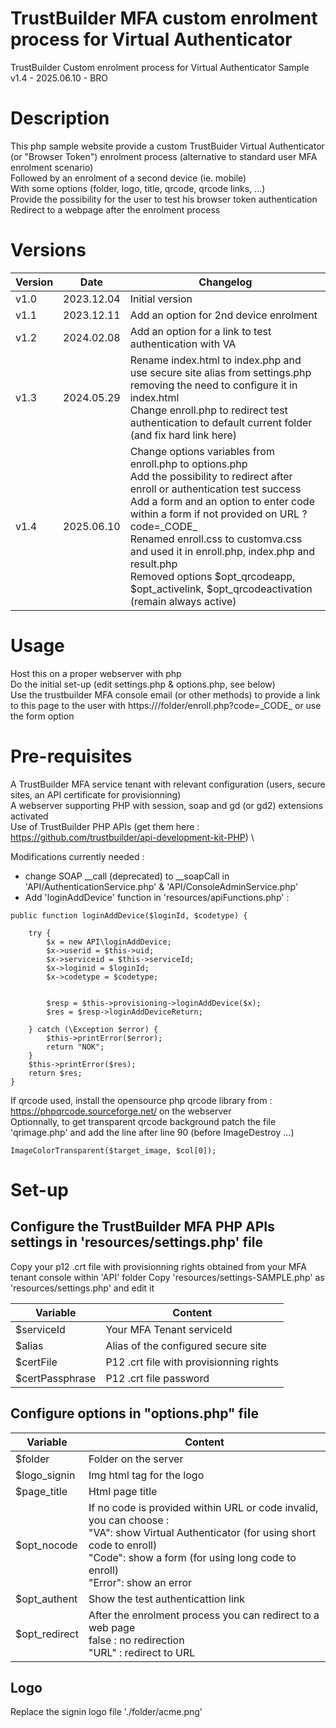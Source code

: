 # TrustBuilder MFA custom enrolment process for Virtual Authenticator
TrustBuilder Custom enrolment process for Virtual Authenticator Sample\
v1.4 - 2025.06.10 - BRO

# Description
This php sample website provide a custom TrustBuider Virtual Authenticator (or "Browser Token") enrolment process
(alternative to standard user MFA enrolment scenario) \
Followed by an enrolment of a second device (ie. mobile) \
With some options (folder, logo, title, qrcode, qrcode links, ...)\
Provide the possibility for the user to test his browser token authentication\
Redirect to a webpage after the enrolment process

# Versions
|Version|Date   |Changelog|
|--- |---       |---|
|v1.0|2023.12.04|Initial version|
|v1.1|2023.12.11|Add an option for 2nd device enrolment|
|v1.2|2024.02.08|Add an option for a link to test authentication with VA|
|v1.3|2024.05.29|Rename index.html to index.php and use secure site alias from settings.php removing the need to configure it in index.html<br>Change enroll.php to redirect test authentication to default current folder (and fix hard link here)|
|v1.4|2025.06.10|Change options variables from enroll.php to options.php<br>Add the possibility to redirect after enroll or authentication test success<br>Add a form and an option to enter code within a form if not provided on URL ?code=\_CODE\_ <br>Renamed enroll.css to customva.css and used it in enroll.php, index.php and result.php<br>Removed options $opt_qrcodeapp, $opt_activelink, $opt_qrcodeactivation (remain always active)|

# Usage
Host this on a proper webserver with php\
Do the initial set-up (edit settings.php & options.php, see below)\
Use the trustbuilder MFA console email (or other methods) to provide a link to this page to the user with https://<FQDN>/folder/enroll.php?code=\_CODE\_ or use the form option
	
# Pre-requisites
A TrustBuilder MFA service tenant with relevant configuration (users, secure sites, an API certificate for provisionning)\
A webserver supporting PHP with session, soap and gd (or gd2) extensions activated\
Use of TrustBuilder PHP APIs (get them here : https://github.com/trustbuilder/api-development-kit-PHP) \

Modifications currently needed :
+ change SOAP __call (deprecated) to __soapCall in 'API/AuthenticationService.php' & 'API/ConsoleAdminService.php'
+ Add 'loginAddDevice' function in 'resources/apiFunctions.php' :
~~~
public function loginAddDevice($loginId, $codetype) {
	
	try { 
		$x = new API\loginAddDevice;
		$x->userid = $this->uid;
		$x->serviceid = $this->serviceId;
		$x->loginid = $loginId;
		$x->codetype = $codetype;
		
		
		$resp = $this->provisioning->loginAddDevice($x);
		$res = $resp->loginAddDeviceReturn;
	
	} catch (\Exception $error) {   
		$this->printError($error);
		return "NOK";
	}
	$this->printError($res);        
	return $res;
}
~~~

If qrcode used, install the opensource php qrcode library from : https://phpqrcode.sourceforge.net/ on the webserver \
Optionnally, to get transparent qrcode background patch the file 'qrimage.php' and add the line after line 90 (before ImageDestroy ...)
~~~ 
ImageColorTransparent($target_image, $col[0]);
~~~ 

# Set-up

## Configure the TrustBuilder MFA PHP APIs settings in 'resources/settings.php' file
Copy your p12 .crt file with provisionning rights obtained from your MFA tenant console within 'API' folder
Copy 'resources/settings-SAMPLE.php' as 'resources/settings.php' and edit it

|Variable        |Content|
|---             |---|
|$serviceId      |Your MFA Tenant serviceId|
|$alias          |Alias of the configured secure site|
|$certFile       |P12 .crt file with provisionning rights|
|$certPassphrase |P12 .crt file password|

	
## Configure options in "options.php" file
|Variable|Content|
|---|---|
|$folder         |Folder on the server|
|$logo_signin    |Img html tag for the logo|
|$page_title     |Html page title|
|$opt_nocode     |If no code is provided within URL or code invalid, you can choose :<br>"VA": show Virtual Authenticator (for using short code to enroll)<br>"Code": show a form (for using long code to enroll)<br>"Error": show an error|
|$opt_authent    |Show the test authenticattion link|
|$opt_redirect   |After the enrolment process you can redirect to a web page<br>false : no redirection<br>"URL" : redirect to URL|

## Logo
Replace the signin logo file './folder/acme.png'

	
